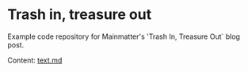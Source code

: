 # Trash in, treasure out

Example code repository for Mainmatter's 'Trash In, Treasure Out` blog post.

Content: [text.md](text.md)
